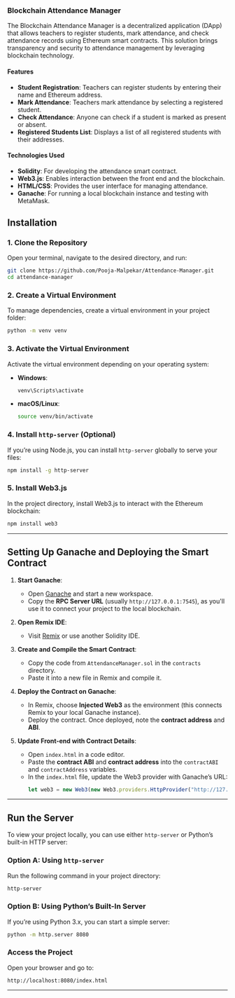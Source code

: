 ### Blockchain Attendance Manager

The Blockchain Attendance Manager is a decentralized application (DApp) that allows teachers to register students, mark attendance, and check attendance records using Ethereum smart contracts. This solution brings transparency and security to attendance management by leveraging blockchain technology.

#### Features
- **Student Registration**: Teachers can register students by entering their name and Ethereum address.
- **Mark Attendance**: Teachers mark attendance by selecting a registered student.
- **Check Attendance**: Anyone can check if a student is marked as present or absent.
- **Registered Students List**: Displays a list of all registered students with their addresses.

#### Technologies Used
- **Solidity**: For developing the attendance smart contract.
- **Web3.js**: Enables interaction between the front end and the blockchain.
- **HTML/CSS**: Provides the user interface for managing attendance.
- **Ganache**: For running a local blockchain instance and testing with MetaMask.



## Installation

### 1. Clone the Repository
Open your terminal, navigate to the desired directory, and run:
```bash
git clone https://github.com/Pooja-Malpekar/Attendance-Manager.git
cd attendance-manager
```

### 2. Create a Virtual Environment
To manage dependencies, create a virtual environment in your project folder:
```bash
python -m venv venv
```

### 3. Activate the Virtual Environment
Activate the virtual environment depending on your operating system:

- **Windows**:
  ```bash
  venv\Scripts\activate
  ```
- **macOS/Linux**:
  ```bash
  source venv/bin/activate
  ```

### 4. Install `http-server` (Optional)
If you’re using Node.js, you can install `http-server` globally to serve your files:
```bash
npm install -g http-server
```

### 5. Install Web3.js
In the project directory, install Web3.js to interact with the Ethereum blockchain:
```bash
npm install web3
```

---

## Setting Up Ganache and Deploying the Smart Contract

1. **Start Ganache**:
   - Open [Ganache](https://trufflesuite.com/ganache/) and start a new workspace.
   - Copy the **RPC Server URL** (usually `http://127.0.0.1:7545`), as you'll use it to connect your project to the local blockchain.

2. **Open Remix IDE**:
   - Visit [Remix](https://remix.ethereum.org/) or use another Solidity IDE.

3. **Create and Compile the Smart Contract**:
   - Copy the code from `AttendanceManager.sol` in the `contracts` directory.
   - Paste it into a new file in Remix and compile it.

4. **Deploy the Contract on Ganache**:
   - In Remix, choose **Injected Web3** as the environment (this connects Remix to your local Ganache instance).
   - Deploy the contract. Once deployed, note the **contract address** and **ABI**.

5. **Update Front-end with Contract Details**:
   - Open `index.html` in a code editor.
   - Paste the **contract ABI** and **contract address** into the `contractABI` and `contractAddress` variables.
   - In the `index.html` file, update the Web3 provider with Ganache’s URL:
     ```javascript
     let web3 = new Web3(new Web3.providers.HttpProvider("http://127.0.0.1:7545"));
     ```

---

## Run the Server

To view your project locally, you can use either `http-server` or Python’s built-in HTTP server:

### Option A: Using `http-server`
Run the following command in your project directory:
```bash
http-server
```

### Option B: Using Python’s Built-In Server
If you’re using Python 3.x, you can start a simple server:
```bash
python -m http.server 8080
```

### Access the Project
Open your browser and go to:
```
http://localhost:8080/index.html
```

---
